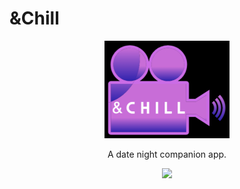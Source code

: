 # &Chill
 
  <p align="center">
  <img width="200" src="https://github.com/Pfizzz/project-1/blob/fbb2eea178e5b8f86f18b59d77f4855f38feef74/assets/images/logo.png" alt="&Chill logo">
</p>

<p align="center">A date night companion app. </p>
<p align="center">
<img src="https://github.com/Pfizzz/project-1/blob/fbb2eea178e5b8f86f18b59d77f4855f38feef74/assets/images/Demo.gif">
</p> 

##
